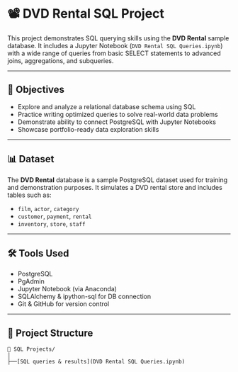 # 📽️ DVD Rental SQL Project

This project demonstrates SQL querying skills using the **DVD Rental** sample database. It includes a Jupyter Notebook (`DVD Rental SQL Queries.ipynb`) with a wide range of queries from basic SELECT statements to advanced joins, aggregations, and subqueries.

---

## 🧠 Objectives

- Explore and analyze a relational database schema using SQL
- Practice writing optimized queries to solve real-world data problems
- Demonstrate ability to connect PostgreSQL with Jupyter Notebooks
- Showcase portfolio-ready data exploration skills

---

## 📊 Dataset

The **DVD Rental** database is a sample PostgreSQL dataset used for training and demonstration purposes. It simulates a DVD rental store and includes tables such as:

- `film`, `actor`, `category`
- `customer`, `payment`, `rental`
- `inventory`, `store`, `staff`

---

## 🛠️ Tools Used

- PostgreSQL
- PgAdmin
- Jupyter Notebook (via Anaconda)
- SQLAlchemy & ipython-sql for DB connection
- Git & GitHub for version control

---

## 📌 Project Structure

```text
📁 SQL Projects/
│
├──[SQL queries & results](DVD Rental SQL Queries.ipynb)     


